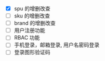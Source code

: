 - [x] spu 的增删改查
- [ ] sku 的增删改查
- [ ] brand 的增删改查
- [ ] 用户注册功能
- [ ] RBAC 功能
- [ ] 手机登录，邮箱登录, 用户名密码登录
- [ ] 登录图形验证码
